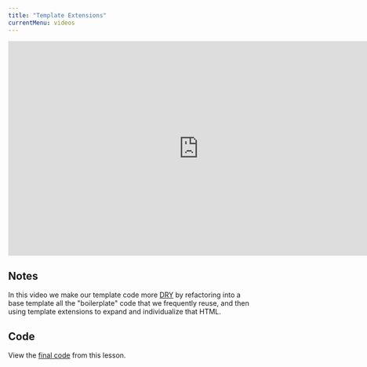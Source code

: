 ```yaml
---
title: "Template Extensions"
currentMenu: videos
---
```


<div class="youtube-wrapper"><iframe width="776" height="437" src="https://www.youtube-nocookie.com/embed/VS-1vD81Pdc?rel=0" frameborder="0" allowfullscreen></iframe></div>

## Notes

In this video we make our template code more [DRY](https://en.wikipedia.org/wiki/Don%27t_repeat_yourself) by refactoring into a base template all the "boilerplate" code that we frequently reuse, and then using template extensions to expand and individualize that HTML.

## Code

View the [final code](https://github.com/LaunchCodeEducation/hello-flask/tree/3dff377cace28cff66f1f96f76570e9784e5adf7) from this lesson.
